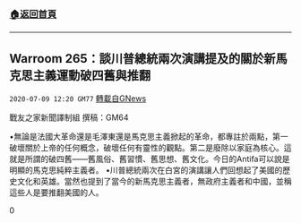 ###  [:house:返回首頁](https://github.com/ourhimalayas/txt)
---

## Warroom 265：談川普總統兩次演講提及的關於新馬克思主義運動破四舊與推翻
`2020-07-09 12:20 GM77` [轉載自GNews](https://gnews.org/zh-hant/258639/)

戰友之家新聞譯制組
撰稿：GM64



•無論是法國大革命還是毛澤東還是馬克思主義掀起的革命，都專註於兩點，第一破壞關於上帝的任何概念，破壞任何有靈性的觀點。第二是廢除以家庭為核心。這就是所謂的破四舊——舊風俗、舊習慣、舊思想、舊文化。今日的Antifa可以說是明顯的馬克思純粹主義者。
•川普總統兩次在白宮的演講讓人們回想起了美國的歷史文化和英雄。當然也提到了當今的新馬克思主義者，無政府主義者和中國，並稱這些人是要推翻美國的人。

0
